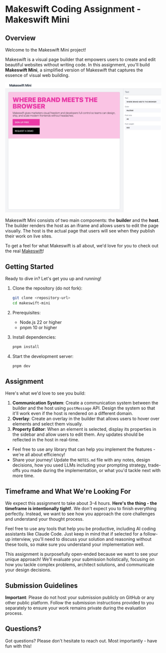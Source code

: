 # Makeswift Coding Assignment - Makeswift Mini

## Overview

Welcome to the Makeswift Mini project!

Makeswift is a visual page builder that empowers users to create and edit beautiful websites without writing code. In this assignment, you'll build **Makeswift Mini**, a simplified version of Makeswift that captures the essence of visual web building.

![Makeswift Mini](/makeswift-mini.jpg)

Makeswift Mini consists of two main components: the **builder** and the **host**. The builder renders the host as an iframe and allows users to edit the page visually. The host is the actual page that users will see when they publish their work on live sites.

To get a feel for what Makeswift is all about, we'd love for you to check out the real [Makeswift](https://makeswift.com/)!

## Getting Started

Ready to dive in? Let's get you up and running!

1. Clone the repository (do not fork):

   ```bash
   git clone <repository-url>
   cd makeswift-mini
   ```

2. Prerequisites:

   - Node.js 22 or higher
   - pnpm 10 or higher

3. Install dependencies:

   ```bash
   pnpm install
   ```

4. Start the development server:
   ```bash
   pnpm dev
   ```

## Assignment

Here's what we'd love to see you build:

1. **Communication System**: Create a communication system between the builder and the host using `postMessage` API. Design the system so that it'll work even if the host is rendered on a different domain.
2. **Overlay**: Create an overlay in the builder that allows users to hover over elements and select them visually.
3. **Property Editor**: When an element is selected, display its properties in the sidebar and allow users to edit them. Any updates should be reflected in the host in real-time.

- Feel free to use any library that can help you implement the features - we're all about efficiency!
- Share your journey! Update the `NOTES.md` file with any notes, design decisions, how you used LLMs including your prompting strategy, trade-offs you made during the implementation, or what you'd tackle next with more time.

## Timeframe and What We're Looking For

We expect this assignment to take about 3-4 hours. **Here's the thing - the timeframe is intentionally tight!**. We don't expect you to finish everything perfectly. Instead, we want to see how you approach the core challenges and understand your thought process.

Feel free to use any tools that help you be productive, including AI coding assistants like Claude Code. Just keep in mind that if selected for a follow-up interview, you'll need to discuss your solution and reasoning without these tools, so make sure you understand your implementation well.

This assignment is purposefully open-ended because we want to see your unique approach! We'll evaluate your submission holistically, focusing on how you tackle complex problems, architect solutions, and communicate your design decisions.

## Submission Guidelines

**Important**: Please do not host your submission publicly on GitHub or any other public platform. Follow the submission instructions provided to you separately to ensure your work remains private during the evaluation process.

## Questions?

Got questions? Please don't hesitate to reach out. Most importantly - have fun with this!
